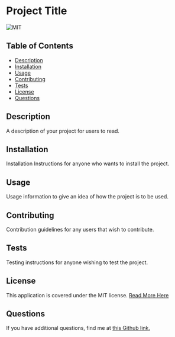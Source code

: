 
# **Project Title**

![MIT](https://shields.io/badge/license-MIT-green)


## Table of Contents
- [Description](#description)
- [Installation](#installation)
- [Usage](#usage)
- [Contributing](#contributing)
- [Tests](#tests)
- [License](#license)
- [Questions](#questions)

## **Description**
A description of your project for users to read.
## **Installation**
Installation Instructions for anyone who wants to install the project.
## **Usage**
Usage information to give an idea of how the project is to be used.
## **Contributing**
Contribution guidelines for any users that wish to contribute.
## **Tests**
Testing instructions for anyone wishing to test the project.
## **License**
This application is covered under the MIT license. [Read More Here](https://choosealicense.com/licenses/mit/)
## **Questions**
If you have additional questions, find me at
[this Github link.](https://www.github.com/yourusername)


